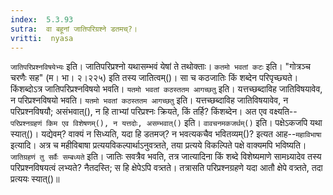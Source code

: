 ```yaml
---
index:  5.3.93
sutra:  वा बहूनां जातिपरिग्रश्ने डतमच्?।
vritti:  nyasa
---
```


`जातिपरिप्रश्नविषयेभ्यः` इति। जातिपरिप्रश्नो यथासम्भवं येषां ते तथोक्ताः। `कतमो भवतां कटः` इति। "गोत्रञ्च चरणैः सह" (म। भा। २।२२५) इति तस्य जातित्वम्()। सा च कठजातिः किं शब्देन परिपृच्छ्यते। किंशब्दोऽत्र जातिपरिप्रश्नविषयो भवति। `यतमो भवतां कठस्ततम आगच्छतु` इति। यत्तच्छब्दाविह जातिविषयावेव, न परिप्रश्नविषयो भवति। `यतमो भवतां कठस्ततम आगच्छतु` इति। यत्तच्छब्दाविह जातिविषयावेव, न परिप्रश्नविषयौ; असंभवात्(), न हि ताभ्यां परिप्रश्नः क्रियते, किं तर्हि? किंशब्देन। अत एव वक्ष्यति--`परिप्रश्नग्रहणं किम एव विशेषणम्(), न यत्तदोः, असम्भवात्()` इति। `वावचनमकजर्थम्()` इति। पक्षेऽकजपि यथा स्यात्()। यद्येवम्? वाक्यं न सिध्यति, यदा हि डतमज्? न भवत्यकचैव भवितव्यम्()? इत्यत आह--`महाविभाषा` इत्यादि। अत्र च महीविबाषा प्रत्ययविकल्पार्थाऽनुवत्र्तते, तया प्रत्यये विकल्पिते पक्षे वाक्यमपि भविष्यति। `जातिग्रहणं तु सर्वैः सम्बध्यते` इति। जातिः सवत्रैव भवति, तत्र जात्यादिना किं शब्दे विशेष्यमाणे सामध्र्यादेव तस्य परिप्रश्नविषयत्वं लभ्यते? नैतदस्ति; स हि क्षेपेऽपि वत्र्तते। तत्रासति परिप्रश्नग्रहणे यदा आतौ क्षेपे वत्र्तते, तदा प्रत्ययः स्यात्()॥
